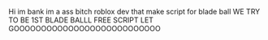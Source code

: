 Hi im bank im a ass bitch roblox dev that make script for blade ball WE TRY TO BE 1ST BLADE BALLL FREE SCRIPT LET GOOOOOOOOOOOOOOOOOOOOOOOOOOO
